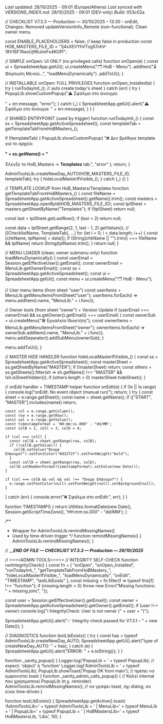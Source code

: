 *Last updated:* 28/10/2025 - 09:01 (Europe/Athens)
*Last synced with VERSIONS_INDEX.md:* 28/10/2025 - 09:01 (DEV-only)
*Build:* 053c02a

// CHECKLIST V7.3.3 — Production — 30/10/2025 – 13:30 - onEdit, Changes: Removed updateVersionInfo_Remote (non-functional). Clean owner menu.


const ENABLE_PLACEHOLDERS = false; // keep false in production
const HOB_MASTERS_FILE_ID = "1j4xXEVYhVTzg57nhV-19V16F7AeoUjf6tJimFx4KOPI";

// SIMPLE onOpen: UI ONLY (no privileged calls)
function onOpen(e) {
  const ui = SpreadsheetApp.getUi();
  ui.createMenu("🗂️ HoB - Menu")
    .addItem("⏳ Φόρτωση Μενού…", "loadMenuDynamically")
    .addToUi();
}

// INSTALLABLE onOpen: FULL PRIVILEGES
function onOpen_Installed(e) {
  try {
    runTodayInit_(); // auto create today's sheet
  } catch (err) {
    try {
      PopupLib.showCustomPopup("⚠️ Σφάλμα στο άνοιγμα:<br><br>" + err.message, "error");
    } catch (_) {
      SpreadsheetApp.getUi().alert("⚠️ Σφάλμα στο άνοιγμα: " + err.message);
    }
  }
}

// SHARED ENTRYPOINT (used by trigger)
function runTodayInit_() {
  const ss = SpreadsheetApp.getActiveSpreadsheet();
  const templateTab = getTemplateTabFromHoBMasters_();

  if (!templateTab) {
    PopupLib.showCustomPopup(
      "❌ Δεν βρέθηκε template για το αρχείο:<br><br><b>" +
        ss.getName() +
        "</b><br><br>Έλεγξε το HoB_Masters → <b>Templates</b> tab.",
      "error"
    );
    return;
  }

  AdminToolsLib.createNewDay_AUTO(HOB_MASTERS_FILE_ID, templateTab);
  try { hideLocalMasterIfVisible_(); } catch (_) {}
}

// TEMPLATE LOOKUP from HoB_Masters/Templates
function getTemplateTabFromHoBMasters_() {
  const fileName = SpreadsheetApp.getActiveSpreadsheet().getName().trim();
  const masters = SpreadsheetApp.openById(HOB_MASTERS_FILE_ID);
  const tplSheet = masters.getSheetByName("Templates");
  if (!tplSheet) return null;

  const last = tplSheet.getLastRow();
  if (last < 2) return null;

  const data = tplSheet.getRange(2, 1, last - 1, 2).getValues(); // [[ChecklistName, TemplateTab], ...]
  for (let i = 0; i < data.length; i++) {
    const [chkName, tplName] = data[i];
    if (String(chkName || "").trim() === fileName && tplName) return String(tplName).trim();
  }
  return null;
}

// MENU LOADER (clean; owner submenu only)
function loadMenuDynamically() {
  const userEmail = Session.getEffectiveUser().getEmail();
  const ownerEmail = MenuLib.getOwnerEmail();
  const ss = SpreadsheetApp.getActiveSpreadsheet();
  const ui = SpreadsheetApp.getUi();
  const menu = ui.createMenu("🗂️ HoB - Menu");

  // User menu items (from sheet “user”)
  const userItems = MenuLib.getMenuItemsFromSheet("user");
  userItems.forEach(i => menu.addItem(i.name, "MenuLib." + i.func));

  // Owner tools (from sheet “owner”) + Version Update
  if (userEmail === ownerEmail && ss.getOwner().getEmail() === userEmail) {
    const ownerSub = ui.createMenu("🛠️ Εργαλεία Ιδιοκτήτη");
    const ownerItems = MenuLib.getMenuItemsFromSheet("owner");
    ownerItems.forEach(i => ownerSub.addItem(i.name, "MenuLib." + i.func));
        menu.addSeparator().addSubMenu(ownerSub);
  }

  menu.addToUi();
}

// MASTER HIDE HANDLER
function hideLocalMasterIfVisible_() {
  const ss = SpreadsheetApp.getActiveSpreadsheet();
  const masterSheet = ss.getSheetByName("MASTER");
  if (!masterSheet) return;
  const others = ss.getSheets().filter(sh => sh.getName() !== "MASTER" && !sh.isSheetHidden());
  if (others.length > 0) masterSheet.hideSheet();
}


// onEdit handler + TIMESTAMP helper
function onEdit(e) {
  if (!e || !e.range) {
  console.log("onEdit: No event object (manual run)");
  return;
}
  try {
    const sheet = e.range.getSheet();
    const name = sheet.getName();
    if (["START", "MASTER"].includes(name)) return;

    const col = e.range.getColumn();
    const row = e.range.getRow();
    const val = e.range.getValue();
    const timestampFormat = 'HH:mm:ss.000" - "dd/MM';
    const colB = 2, colC = 3, colD = 4;

    if (col === colC) {
      const cellB = sheet.getRange(row, colB);
      if (!cellB.getValue()) {
        cellB.setValue("Όνομα Επώνυμο?").setFontColor("#d32f2f").setFontWeight("bold");
      }
      const cellD = sheet.getRange(row, colD);
      cellD.setNumberFormat(timestampFormat).setValue(new Date());
    }

    if (col === colB && val && val !== "Όνομα Επώνυμο?") {
      e.range.setFontColor(null).setFontWeight(null).setBackground(null);
    }
  } catch (err) {
    console.error("❌ Σφάλμα στο onEdit:", err);
  }
}

function TIMESTAMP() {
  return Utilities.formatDate(new Date(), Session.getScriptTimeZone(), 'HH:mm:ss.000" - "dd/MM');
}

/**
 * Wrapper for AdminToolsLib.remindMissingNames()
 * Used by time-driven trigger
 */
function remindMissingNames() {
  AdminToolsLib.remindMissingNames();
}

// _______END OF FILE — CHECKLIST V7.3.3 — Production — 29/10/2025_____


// ====ADMIN TOOLS=====
// INTEGRITY SELF-CHECK
function runIntegrityCheck() {
  const fn = [
    "onOpen",
    "onOpen_Installed",
    "runTodayInit_",
    "getTemplateTabFromHoBMasters_",
    "hideLocalMasterIfVisible_",
    "loadMenuDynamically",
    "onEdit",
    "TIMESTAMP",
    "testLibExists"
  ];
  const missing = fn.filter(f => typeof this[f] !== "function");
  if (missing.length > 0) throw new Error("Missing functions: " + missing.join(", "));

  const user = Session.getEffectiveUser().getEmail();
  const owner = SpreadsheetApp.getActiveSpreadsheet().getOwner().getEmail();
  if (user !== owner) console.log("ℹ️ IntegrityCheck: User is not owner (" + user + ")");

  SpreadsheetApp.getUi().alert("✅ Integrity check passed for V7.3.1 – " + new Date());
}

// DIAGNOSTICS
function testLibExists() {
  try {
    const has = typeof AdminToolsLib.createNewDay_AUTO;
    SpreadsheetApp.getUi().alert("type of createNewDay_AUTO: " + has);
  } catch (e) {
    SpreadsheetApp.getUi().alert("ERROR: " + e.toString());
  }
}

function _sanity_popup() {
  Logger.log('PopupLib = ' + typeof PopupLib);   // expect: 'object' ή 'function'
  Logger.log('AdminToolsLib = ' + typeof AdminToolsLib);
  PopupLib.showToast('Popup OK from main');      // πρέπει να εμφανιστεί toast
}
function _sanity_admin_calls_popup() {
  // Καλεί internal που χρησιμοποιεί PopupLib (π.χ. reminder)
  AdminToolsLib.remindMissingNames(); // να γράψει toast, όχι dialog, αν είναι time-driven
}

function testLibExists() {
  SpreadsheetApp.getActive().toast(
    'AdminToolsLib=' + typeof AdminToolsLib +
    ' | MenuLib=' + typeof MenuLib +
    ' | PopupLib=' + typeof PopupLib +
    ' | HoBMastersLib=' + typeof HoBMastersLib,
    'Libs', 10);
}

